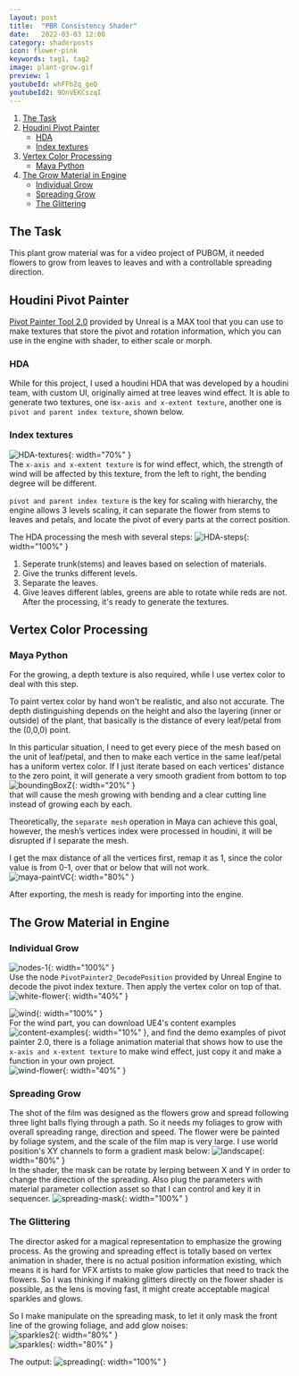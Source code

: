 ```yaml
---
layout: post
title:  "PBR Consistency Shader"
date:   2022-03-03 12:00
category: shaderposts
icon: flower-pink
keywords: tag1, tag2
image: plant-grow.gif
preview: 1
youtubeId: whFFbZq_geQ
youtubeId2: 9OnVEKCszqI
---
```


1. [The Task](#the-task)
2. [Houdini Pivot Painter](#houdini-pivot-painter)
    - [HDA](#hda)
    - [Index textures](#index-textures)  
3. [Vertex Color Processing](#vertex-color-processing)
    - [Maya Python](#maya-python)
4. [The Grow Material in Engine](#the-grow-material-in-engine)
    - [Individual Grow](#individual-grow)
    - [Spreading Grow](#spreading-grow)
    - [The Glittering](#the-glittering)


## The Task
This plant grow material was for a video project of PUBGM, it needed flowers to grow from leaves to leaves and with a controllable spreading direction.  

## Houdini Pivot Painter 

[Pivot Painter Tool 2.0](https://docs.unrealengine.com/4.27/en-US/AnimatingObjects/PivotPainter/PivotPainter2/) provided by Unreal is a MAX tool that you can use to make textures that store the pivot and rotation information, which you can use in the engine with shader, to either scale or morph. <br />
### HDA
While for this project, I used a houdini HDA that was developed by a houdini team, with custom UI, originally aimed at tree leaves wind effect. It is able to generate two textures, one is`x-axis and x-extent texture`, another one is `pivot and parent index texture`, shown below. <br />
### Index textures
![HDA-textures](/post-img/shaderposts/PUBGM/HDA-textures.png){: width="70%" }<br />
The `x-axis and x-extent texture` is for wind effect, which, the strength of wind will be affected by this texture, from the left to right, the bending degree will be different.

`pivot and parent index texture` is the key for scaling with hierarchy, the engine allows 3 levels scaling, it can separate the flower from stems to leaves and petals, and locate the pivot of every parts at the correct position. <br />

The HDA processing the mesh with several steps:
![HDA-steps](/post-img/shaderposts/PUBGM/HDA-steps.png){: width="100%" }<br />
1. Seperate trunk(stems) and leaves based on selection of materials.
2. Give the trunks different levels.
3. Separate the leaves.
4. Give leaves different lables, greens are able to rotate while reds are not.
After the processing, it's ready to generate the textures.


## Vertex Color Processing
### Maya Python
For the growing, a depth texture is also required, while I use vertex color to deal with this step.

To paint vertex color by hand won't be realistic, and also not accurate. The depth distinguishing depends on the height and also the layering (inner or outside) of the plant, that basically is the distance of every leaf/petal from the (0,0,0) point.  <br /> 

In this particular situation, I need to get every piece of the mesh based on the unit of leaf/petal, and then to make each vertice in the same leaf/petal has a uniform vertex color. If I just iterate based on each vertices' distance to the zero point, it will generate a very smooth gradient from bottom to top<br />
![boundingBoxZ](/post-img/shaderposts/PUBGM/boundingBoxZ.jpg){: width="20%" } <br />
that will cause the mesh growing with bending and a clear cutting line instead of growing each by each.  <br />

Theoretically, the `separate mesh` operation in Maya can achieve this goal, however, the mesh’s vertices index were processed in houdini, it will be disrupted if I separate the mesh. <br />

I get the max distance of all the vertices first, remap it as 1, since the color value is from 0-1, over that or below that will not work. <br />
![maya-paintVC](/post-img/shaderposts/PUBGM/maya-paintVC.gif){: width="80%" }<br />


After exporting, the mesh is ready for importing into the engine.


## The Grow Material in Engine
### Individual Grow
![nodes-1](/post-img/shaderposts/PUBGM/nodes-1.jpg){: width="100%" }<br />
Use the node `PivotPainter2_DecodePosition` provided by Unreal Engine to decode the pivot index texture. Then apply the vertex color on top of that. <br />
![white-flower](/post-img/shaderposts/PUBGM/white-flower.gif){: width="40%" }<br />

![wind](/post-img/shaderposts/PUBGM/wind.jpg){: width="100%" }<br />
For the wind part, you can download UE4's content examples ![content-examples](/post-img/shaderposts/PUBGM/content-examples.jpg){: width="10%" }, and find the demo examples of pivot painter 2.0, there is a foliage animation material that shows how to use the `x-axis and x-extent texture` to make wind effect, just copy it and make a function in your own project. <br />
![wind-flower](/post-img/shaderposts/PUBGM/wind-flower.gif){: width="40%" }<br />

### Spreading Grow
The shot of the film was designed as the flowers grow and spread following three light balls flying through a path. So it needs my foliages to grow with overall spreading range, direction and speed. 
The flower were be painted by foliage system, and the scale of the film map is very large. I use world position's XY channels to form a gradient mask below:
![landscape](/post-img/shaderposts/PUBGM/landscape.jpg){: width="80%" }<br />
In the shader, the mask can be rotate by lerping between X and Y in order to change the direction of the spreading. Also plug the parameters with material parameter collection asset so that I can control and key it in sequencer. 
![spreading-mask](/post-img/shaderposts/PUBGM/spreading-mask.jpg){: width="100%" }<br />

### The Glittering
The director asked for a magical representation to emphasize the growing process. As the growing and spreading effect is totally based on vertex animation in shader, there is no actual position information existing, which means it is hard for VFX artists to make glow particles that need to track the flowers. So I was thinking if making glitters directly on the flower shader is possible, as the lens is moving fast, it might create acceptable magical sparkles and glows. 

So I make manipulate on the spreading mask, to let it only mask the front line of the growing foliage, and add glow noises:<br />
![sparkles2](/post-img/shaderposts/PUBGM/sparkles2.jpg){: width="80%" }<br />
![sparkles](/post-img/shaderposts/PUBGM/sparkles.jpg){: width="80%" }<br />

The output:
![spreading](/post-img/shaderposts/PUBGM/spreading.gif){: width="100%" }<br />
